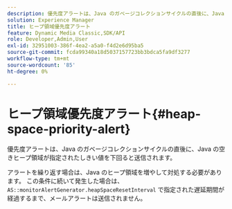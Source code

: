 ```yaml
---
description: 優先度アラートは、Java のガベージコレクションサイクルの直後に、Java の空きヒープ領域が指定されたしきい値を下回ると送信されます。
solution: Experience Manager
title: ヒープ領域優先度アラート
feature: Dynamic Media Classic,SDK/API
role: Developer,Admin,User
exl-id: 32951003-386f-4ea2-a5a0-f4d2e6d95ba5
source-git-commit: fcda99340a18d5037157723bb3bdca5fa9df3277
workflow-type: tm+mt
source-wordcount: '85'
ht-degree: 0%

---
```


# ヒープ領域優先度アラート{#heap-space-priority-alert}

優先度アラートは、Java のガベージコレクションサイクルの直後に、Java の空きヒープ領域が指定されたしきい値を下回ると送信されます。

アラートを繰り返す場合は、Java のヒープ領域を増やして対処する必要があります。 この条件に続いて発生した場合は、`AS::monitorAlertGenerator.heapSpaceResetInterval` で指定された遅延期間が経過するまで、メールアラートは送信されません。
